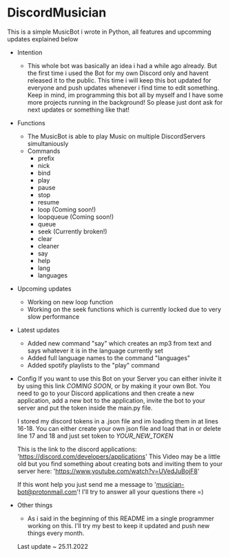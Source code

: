 # DiscordMusician
This is a simple MusicBot i wrote in Python, all features and upcomming updates explained below 

 - Intention
   -  This whole bot was basically an idea i had a while ago already.
      But the first time i used the Bot for my own Discord only and havent released it to the public.
      This time i will keep this bot updated for everyone and push updates whenever i find time to edit something.
      Keep in mind, im programming this bot all by myself and I have some more projects running in the background!
      So please just dont ask for next updates or something like that!
 
 - Functions
    - The MusicBot is able to play Music on multiple DiscordServers simultaniously
    - Commands
      -  prefix
      -  nick
      -  bind
      -  play
      -  pause
      -  stop
      -  resume
      -  loop (Coming soon!)
      -  loopqueue (Coming soon!)
      -  queue
      -  seek (Currently broken!)
      -  clear
      -  cleaner
      -  say
      -  help
      -  lang
      -  languages

-  Upcoming updates
   -  Working on new loop function
   -  Working on the seek functions which is currently locked due to very slow performance

-  Latest updates
   - Added new command "say" which creates an mp3 from text and says whatever it is
     in the language currently set
   - Added full language names to the command "languages"
   - Added spotify playlists to the "play" command

-  Config
   If you want to use this Bot on your Server you can either inivite it by using this link *COMING SOON*,
   or by making it your own Bot. You need to go to your Discord applications and then create a new application, add
   a new bot to the application, invite the bot to your server and put the token inside the main.py file.
   
   I stored my discord tokens in a .json file and im loading them in at lines 16-18.
   You can either create your own json file and load that in or delete
   line 17 and 18 and just set token to *YOUR_NEW_TOKEN*

   This is the link to the discord applications: 'https://discord.com/developers/applications'
   This Video may be a little old but you find something about creating bots and inviting them to your server here: 'https://www.youtube.com/watch?v=UVedJuBojF8'

   If this wont help you just send me a message to 'musician-bot@protonmail.com'!
   I'll try to answer all your questions there =)

-  Other things
   -  As i said in the beginning of this README im a single programmer working on this.
      I'll try my best to keep it updated and push new things every month.

   Last update ~ 25.11.2022
